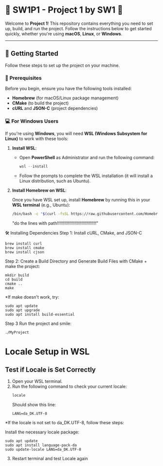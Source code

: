 # 🌟 **SW1P1 - Project 1 by SW1** 🌟

Welcome to **Project 1**! This repository contains everything you need to set up, build, and run the project. Follow the instructions below to get started quickly, whether you're using **macOS**, **Linux**, or **Windows**.

---

## 🚀 **Getting Started**

Follow these steps to set up the project on your machine.

### 🔧 **Prerequisites**

Before you begin, ensure you have the following tools installed:

- **Homebrew** (for macOS/Linux package management)
- **CMake** (to build the project)
- **cURL** and **JSON-C** (project dependencies)

### 💻 **For Windows Users**

If you're using **Windows**, you will need **WSL (Windows Subsystem for Linux)** to work with these tools:

1. **Install WSL**:
   
   - Open **PowerShell** as Administrator and run the following command:

     ```powershell
     wsl --install
     ```

   - Follow the prompts to complete the WSL installation (it will install a Linux distribution, such as Ubuntu).

2. **Install Homebrew on WSL**:
   
   Once you have WSL set up, install **Homebrew** by running this in your **WSL terminal** (e.g., Ubuntu):

   ```bash
   /bin/bash -c "$(curl -fsSL https://raw.githubusercontent.com/Homebrew/install/HEAD/install.sh)"
   ```
   "do the lines with path!!!!!!!!!!!!!!!!!!!!!!!!!!!!!!!!"


🛠️ Installing Dependencies
Step 1: Install cURL, CMake, and JSON-C


```
brew install curl
brew install cmake
brew install cjson
```

Step 2: Create a Build Directory and Generate Build Files with CMake + make the project:

```
mkdir build
cd build
cmake ..
make
```

*If make doesn't work, try:
```
sudo apt update
sudo apt upgrade
sudo apt install build-essential
```

Step 3 Run the project and smile:

```
./MyProject
```

# Locale Setup in WSL

## Test if Locale is Set Correctly

1. Open your WSL terminal.
2. Run the following command to check your current locale:
   ```bash
   locale
   ```
   Should show this line:
   ```
   LANG=da_DK.UTF-8
   ```
*If the locale is not set to da_DK.UTF-8, follow these steps:

Install the necessary locale package:
```
sudo apt update
sudo apt install language-pack-da
sudo update-locale LANG=da_DK.UTF-8
```
3. Restart terminal and test Locale again


